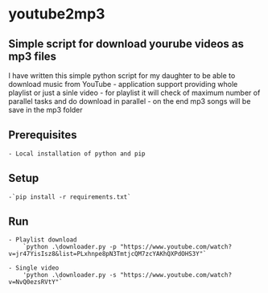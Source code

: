 # youtube2mp3
## Simple script for download yourube videos as mp3 files
I have written this simple python script for my daughter to be able to download music from YouTube
    - application support providing whole playlist or just a sinle video
    - for playlist it will check of maximum number of parallel tasks and do download in parallel
    - on the end mp3 songs will be save in the mp3 folder

## Prerequisites
    - Local installation of python and pip

## Setup
    -`pip install -r requirements.txt`

## Run
    - Playlist download   
        `python .\downloader.py -p "https://www.youtube.com/watch?v=jr47YisIsz8&list=PLxhnpe8pN3TmtjcQM7zcYAKhQXPdOHS3Y"`
    
    - Single video 
        'python .\downloader.py -s "https://www.youtube.com/watch?v=NvQ0ezsRVtY"`